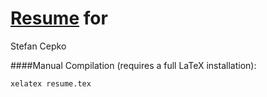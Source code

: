 # [Resume](https://github.com/cepko33/Resume/blob/master/resume.pdf?raw=true) for
Stefan Cepko

####Manual Compilation (requires a full LaTeX installation):
```
xelatex resume.tex
`````
